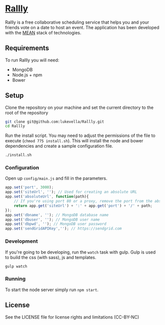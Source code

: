 # [Rallly](http://rallly.co)

Rallly is a free collaborative scheduling service that helps you and your friends vote on a date to host an event. The application has been developed with the [MEAN](http://en.wikipedia.org/wiki/MEAN) stack of technologies.

## Requirements

To run Rallly you will need:

* MongoDB
* Node.js + npm
* Bower

## Setup

Clone the repository on your machine and set the current directory to the root of the repository

```bash
git clone git@github.com:lukevella/Rallly.git
cd Rallly
```
Run the install script. You may need to adjust the permissions of the file to execute (`chmod 775 install.sh`). This will install the node and bower dependencies and create a sample configuration file.

```bash
./install.sh
```

### Configuration
Open up `config/main.js` and fill in the parameters.

```javascript
app.set('port', 3000);
app.set('siteUrl', ''); // Used for creating an absolute URL
app.set('absoluteUrl', function(path){
    // If you're using port 80 or a proxy, remove the port from the absoluteUrl
    return app.get('siteUrl') + ':' + app.get('port') + '/' + path;
});
app.set('dbname', ''); // MongoDB database name
app.set('dbuser', ''); // MongoDB user name
app.set('dbpwd', ''); // MongoDB user password
app.set('sendGridAPIKey',''); // https://sendgrid.com
```

### Development
If you're going to be developing, run the `watch` task with gulp. Gulp is used to build the css (with sass), js and templates.

```bash
gulp watch
```

### Running
To start the node server simply run `npm start`.

## License
See the LICENSE file for license rights and limitations (CC-BY-NC)
